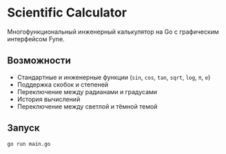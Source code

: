 # Scientific Calculator

Многофункциональный инженерный калькулятор на Go с графическим интерфейсом Fyne.

## Возможности

- Стандартные и инженерные функции (`sin`, `cos`, `tan`, `sqrt`, `log`, `π`, `e`)
- Поддержка скобок и степеней
- Переключение между радианами и градусами
- История вычислений
- Переключение между светлой и тёмной темой

## Запуск

```bash
go run main.go
